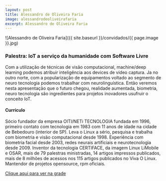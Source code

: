 ```yaml
---
layout: post
title: Alessandro de Oliveira Faria
image: alessandrodeoliveirafaria
excerpt: Alessandro de Oliveira Faria
---
```

![Alessandro de Oliveira Faria]({{ site.baseurl }}/convidados/{{ page.image }}.jpg)


### Palestra: IoT a serviço da humanidade com Software Livre

Com a utilização de técnicas de visão computacional, machine/deep learning podemos atribuir inteligência aos devices de vídeo captura. Ja no outro norte, com a popularização de equipamentos voltado ao segmento de neuro tecnologia podemos trabalhar com neurolinguística. Então veremos nesta apresentação que o futuro chegou, realidade aumentada, biometria, neuro tecnologia são ingredientes para projetos inovadores usufruir o conceito IoT.

#### Currículo
Sócio fundador da empresa OITI/NETi TECNOLOGIA fundada em 1996, primeiro contato com tecnologia em 1983 com 11 anos de idade na cidade de Bebedouro (interior de SP). Leva o Linux a sério, pesquisa e trabalha com biometria e visão computacional desde 1998. Experiência com biometria facial desde 2003, redes neurais artificiais e neurotecnologia desde 2009. Inventor da tecnologia CERTIFACE, da imagem Linux LiMobile e OSAR, mais de 79 palestras ministradas, 14 artigos impressos publicados, mais de 8 milhões de acessos nos 115 artigos publicados no Viva O Linux. Mantendor de projetos opensource, rpm oficiais.

[Clique aqui para ver na grade](https://ftsl.websiteseguro.com/ftsl9/grade/detail.html?pid=238)

